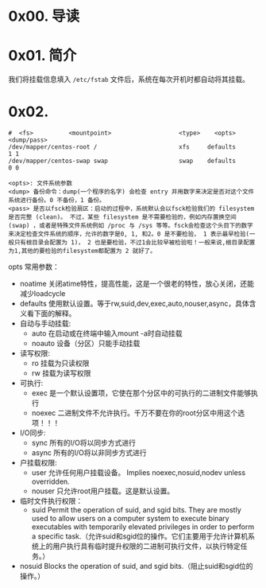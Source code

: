 # 0x00. 导读

# 0x01. 简介

我们将挂载信息填入 `/etc/fstab` 文件后，系统在每次开机时都自动将其挂载。

# 0x02. 

```
#  <fs>          <mountpoint>                   <type>    <opts>      <dump/pass>
/dev/mapper/centos-root /                       xfs     defaults        1 1
/dev/mapper/centos-swap swap                    swap    defaults        0 0

<opts>: 文件系统参数
<dump> 备份命令：dump(一个程序的名字) 会检查 entry 并用数字来决定是否对这个文件系统进行备份。0 不备份，1 备份。
<pass> 是否以fsck检验扇区：启动的过程中，系统默认会以fsck检验我们的 filesystem 是否完整 (clean)。 不过，某些 filesystem 是不需要检验的，例如内存置换空间 (swap) ，或者是特殊文件系统例如 /proc 与 /sys 等等。fsck会检查这个头目下的数字来决定检查文件系统的顺序，允许的数字是0, 1, 和2。0 是不要检验， 1 表示最早检验(一般只有根目录会配置为 1)， 2 也是要检验，不过1会比较早被检验啦！一般来说,根目录配置为1,其他的要检验的filesystem都配置为 2 就好了。
```

opts 常用参数：
- noatime 关闭atime特性，提高性能，这是一个很老的特性，放心关闭，还能减少loadcycle
- defaults 使用默认设置。等于rw,suid,dev,exec,auto,nouser,async，具体含义看下面的解释。
- 自动与手动挂载:
    - auto 在启动或在终端中输入mount -a时自动挂载
    - noauto 设备（分区）只能手动挂载
- 读写权限:
    - ro 挂载为只读权限
    - rw 挂载为读写权限
- 可执行:
    - exec 是一个默认设置项，它使在那个分区中的可执行的二进制文件能够执行
    - noexec 二进制文件不允许执行。千万不要在你的root分区中用这个选项！！！
- I/O同步:
    - sync 所有的I/O将以同步方式进行
    - async 所有的I/O将以非同步方式进行
- 户挂载权限:
    - user 允许任何用户挂载设备。 Implies noexec,nosuid,nodev unless overridden.
    - nouser 只允许root用户挂载。这是默认设置。
- 临时文件执行权限：
    - suid Permit the operation of suid, and sgid bits. They are mostly used to allow users on a computer system to execute binary executables with temporarily elevated privileges in order to perform a specific task.（允许suid和sgid位的操作。它们主要用于允许计算机系统上的用户执行具有临时提升权限的二进制可执行文件，以执行特定任务。）
- nosuid Blocks the operation of suid, and sgid bits.（阻止suid和sgid位的操作。）